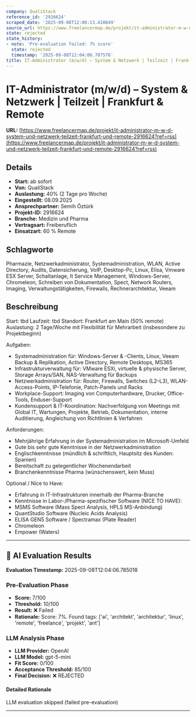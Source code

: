 ```yaml
---
company: QualiStack
reference_id: '2916624'
scraped_date: '2025-09-08T12:00:13.410849'
source_url: https://www.freelancermap.de/projekt/it-administrator-m-w-d-system-und-netzwerk-teilzeit-frankfurt-und-remote-2916624?ref=rss
state: rejected
state_history:
- note: 'Pre-evaluation failed: 7% score'
  state: rejected
  timestamp: '2025-09-08T12:04:06.787576'
title: IT-Administrator (m/w/d) – System & Netzwerk | Teilzeit | Frankfurt & Remote
---
```



# IT-Administrator (m/w/d) – System & Netzwerk | Teilzeit | Frankfurt & Remote
**URL:** [https://www.freelancermap.de/projekt/it-administrator-m-w-d-system-und-netzwerk-teilzeit-frankfurt-und-remote-2916624?ref=rss](https://www.freelancermap.de/projekt/it-administrator-m-w-d-system-und-netzwerk-teilzeit-frankfurt-und-remote-2916624?ref=rss)
## Details
- **Start:** ab sofort
- **Von:** QualiStack
- **Auslastung:** 40% (2 Tage pro Woche)
- **Eingestellt:** 08.09.2025
- **Ansprechpartner:** Semih Öztürk
- **Projekt-ID:** 2916624
- **Branche:** Medizin und Pharma
- **Vertragsart:** Freiberuflich
- **Einsatzart:** 60
                                                % Remote

## Schlagworte
Pharmazie, Netzwerkadministrator, Systemadministration, WLAN, Active Directory, Audits, Datensicherung, VoIP, Desktop-Pc, Linux, Elisa, Vmware ESX Server, Schaltanlage, It Service Management, Windows-Server, Chromeleon, Schreiben von Dokumentation, Spect, Network Routers, Imaging, Verwaltungstätigkeiten, Firewalls, Rechnerarchitektur, Veeam

## Beschreibung
Start: tbd
Laufzeit: tbd
Standort: Frankfurt am Main (50% remote)
Auslastung: 2 Tage/Woche mit Flexibilität für Mehrarbeit (insbesondere zu Projektbeginn)

Aufgaben:
- Systemadministration für: Windows-Server & -Clients, Linux, Veeam Backup & Replikation, Active Directory, Remote Desktops, MS365
- Infrastrukturverwaltung für: VMware ESXi, virtuelle & physische Server, Storage Arrays/SAN, NAS-Verwaltung für Backups
- Netzwerkadministration für: Router, Firewalls, Switches (L2–L3), WLAN-Access-Points, IP-Telefonie, Patch-Panels und Racks
- Workplace-Support: Imaging von Computerhardware, Drucker, Office-Tools, Enduser-Support
- Kundensupport & IT-Koordination: Nachverfolgung von Meetings mit Global IT, Wartungen, Projekte, Betrieb, Dokumentation, interne Auditierung, Angleichung von Richtlinien & Verfahren

Anforderungen:
- Mehrjährige Erfahrung in der Systemadministration im Microsoft-Umfeld
- Gute bis sehr gute Kenntnisse in der Netzwerkadministration
- Englischkenntnisse (mündlich & schriftlich, Hauptsitz des Kunden: Spanien)
- Bereitschaft zu gelegentlicher Wochenendarbeit
- Branchenkenntnisse Pharma (wünschenswert, kein Muss)

Optional / Nice to Have:
- Erfahrung in IT-Infrastrukturen innerhalb der Pharma-Branche
- Kenntnisse in Labor-/Pharma-spezifischer Software (NICE TO HAVE):
- MSMS Software (Mass Spect Analysis, HPLS MS-Anbindung)
- QuantStudio Software (Nucleic Acids Analysis)
- ELISA GEN5 Software / Spectramax (Plate Reader)
- Chromeleon
- Empower (Waters)

---

## 🤖 AI Evaluation Results

**Evaluation Timestamp:** 2025-09-08T12:04:06.785018

### Pre-Evaluation Phase
- **Score:** 7/100
- **Threshold:** 10/100
- **Result:** ❌ Failed
- **Rationale:** Score: 7%. Found tags: ['ai', 'architekt', 'architektur', 'linux', 'remote', 'freelance', 'projekt', 'ant']

### LLM Analysis Phase
- **LLM Provider:** OpenAI
- **LLM Model:** gpt-5-mini
- **Fit Score:** 0/100
- **Acceptance Threshold:** 85/100
- **Final Decision:** ❌ REJECTED

#### Detailed Rationale
LLM evaluation skipped (failed pre-evaluation)

---

